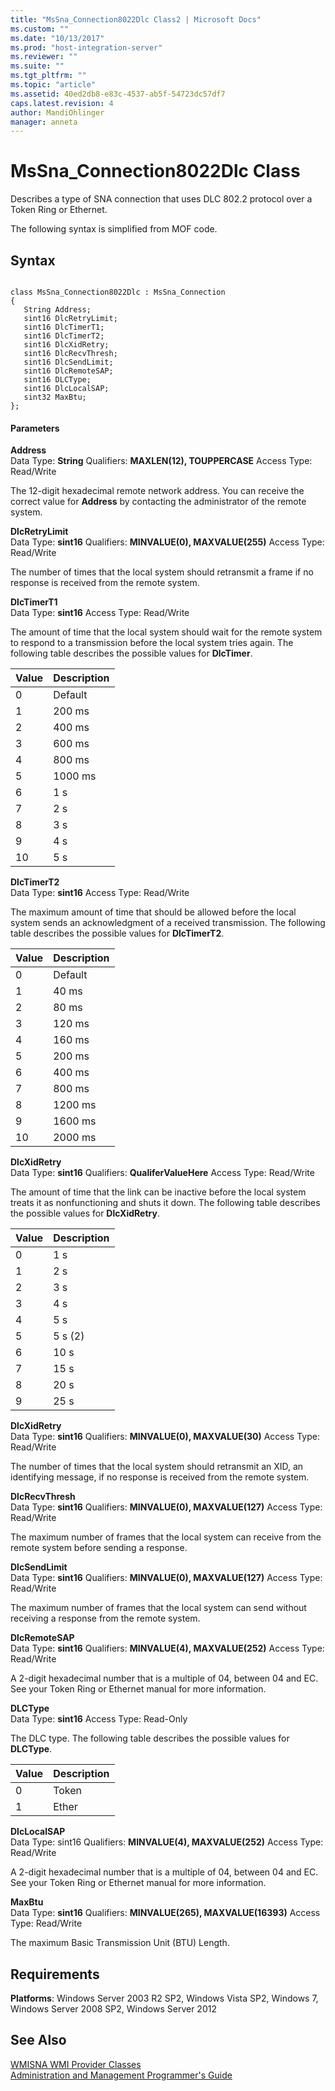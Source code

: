 ```yaml
---
title: "MsSna_Connection8022Dlc Class2 | Microsoft Docs"
ms.custom: ""
ms.date: "10/13/2017"
ms.prod: "host-integration-server"
ms.reviewer: ""
ms.suite: ""
ms.tgt_pltfrm: ""
ms.topic: "article"
ms.assetid: 40ed2db8-e83c-4537-ab5f-54723dc57df7
caps.latest.revision: 4
author: MandiOhlinger
manager: anneta
---
```

# MsSna_Connection8022Dlc Class
Describes a type of SNA connection that uses DLC 802.2 protocol over a Token Ring or Ethernet.  
  
 The following syntax is simplified from MOF code.  
  
## Syntax  
  
```  
  
class MsSna_Connection8022Dlc : MsSna_Connection  
{  
   String Address;  
   sint16 DlcRetryLimit;  
   sint16 DlcTimerT1;  
   sint16 DlcTimerT2;  
   sint16 DlcXidRetry;  
   sint16 DlcRecvThresh;  
   sint16 DlcSendLimit;  
   sint16 DlcRemoteSAP;  
   sint16 DLCType;  
   sint16 DlcLocalSAP;  
   sint32 MaxBtu;  
};  
```  
  
#### Parameters  
 **Address**  
 Data Type: **String** Qualifiers: **MAXLEN(12), TOUPPERCASE** Access Type: Read/Write  
  
 The 12-digit hexadecimal remote network address. You can receive the correct value for **Address** by contacting the administrator of the remote system.  
  
 **DlcRetryLimit**  
 Data Type: **sint16** Qualifiers: **MINVALUE(0), MAXVALUE(255)** Access Type: Read/Write  
  
 The number of times that the local system should retransmit a frame if no response is received from the remote system.  
  
 **DlcTimerT1**  
 Data Type: **sint16** Access Type: Read/Write  
  
 The amount of time that the local system should wait for the remote system to respond to a transmission before the local system tries again. The following table describes the possible values for **DlcTimer**.  
  
|Value|Description|  
|-----------|-----------------|  
|0|Default|  
|1|200 ms|  
|2|400 ms|  
|3|600 ms|  
|4|800 ms|  
|5|1000 ms|  
|6|1 s|  
|7|2 s|  
|8|3 s|  
|9|4 s|  
|10|5 s|  
  
 **DlcTimerT2**  
 Data Type: **sint16** Access Type: Read/Write  
  
 The maximum amount of time that should be allowed before the local system sends an acknowledgment of a received transmission. The following table describes the possible values for **DlcTimerT2**.  
  
|Value|Description|  
|-----------|-----------------|  
|0|Default|  
|1|40 ms|  
|2|80 ms|  
|3|120 ms|  
|4|160 ms|  
|5|200 ms|  
|6|400 ms|  
|7|800 ms|  
|8|1200 ms|  
|9|1600 ms|  
|10|2000 ms|  
  
 **DlcXidRetry**  
 Data Type: **sint16** Qualifiers: **QualiferValueHere** Access Type: Read/Write  
  
 The amount of time that the link can be inactive before the local system treats it as nonfunctioning and shuts it down. The following table describes the possible values for **DlcXidRetry**.  
  
|Value|Description|  
|-----------|-----------------|  
|0|1 s|  
|1|2 s|  
|2|3 s|  
|3|4 s|  
|4|5 s|  
|5|5 s (2)|  
|6|10 s|  
|7|15 s|  
|8|20 s|  
|9|25 s|  
  
 **DlcXidRetry**  
 Data Type: **sint16** Qualifiers: **MINVALUE(0), MAXVALUE(30)** Access Type: Read/Write  
  
 The number of times that the local system should retransmit an XID, an identifying message, if no response is received from the remote system.  
  
 **DlcRecvThresh**  
 Data Type: **sint16** Qualifiers: **MINVALUE(0), MAXVALUE(127)** Access Type: Read/Write  
  
 The maximum number of frames that the local system can receive from the remote system before sending a response.  
  
 **DlcSendLimit**  
 Data Type: **sint16** Qualifiers: **MINVALUE(0), MAXVALUE(127)** Access Type: Read/Write  
  
 The maximum number of frames that the local system can send without receiving a response from the remote system.  
  
 **DlcRemoteSAP**  
 Data Type: **sint16** Qualifiers: **MINVALUE(4), MAXVALUE(252)** Access Type: Read/Write  
  
 A 2-digit hexadecimal number that is a multiple of 04, between 04 and EC. See your Token Ring or Ethernet manual for more information.  
  
 **DLCType**  
 Data Type: **sint16** Access Type: Read-Only  
  
 The DLC type. The following table describes the possible values for **DLCType**.  
  
|Value|Description|  
|-----------|-----------------|  
|0|Token|  
|1|Ether|  
  
 **DlcLocalSAP**  
 Data Type: sint16 Qualifiers: **MINVALUE(4), MAXVALUE(252)** Access Type: Read/Write  
  
 A 2-digit hexadecimal number that is a multiple of 04, between 04 and EC. See your Token Ring or Ethernet manual for more information.  
  
 **MaxBtu**  
 Data Type: **sint16** Qualifiers: **MINVALUE(265), MAXVALUE(16393)** Access Type: Read/Write  
  
 The maximum Basic Transmission Unit (BTU) Length.  
  
## Requirements  
 **Platforms**: Windows Server 2003 R2 SP2, Windows Vista SP2, Windows 7, Windows Server 2008 SP2, Windows Server 2012  
  
## See Also  
 [WMISNA WMI Provider Classes](../core/wmisna-wmi-provider-classes.md)   
 [Administration and Management Programmer's Guide](../Topic/Administration%20and%20Management%20Programmer's%20Guide1.md)